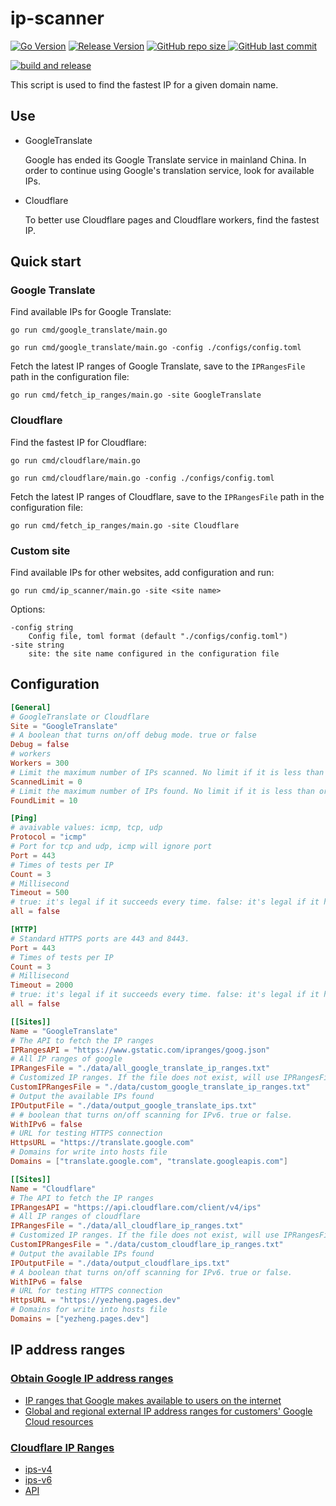 # ip-scanner

[![Go Version](https://img.shields.io/github/go-mod/go-version/sinspired/ip-scanner?logo=go&label=Go)](https://github.com/sinspired/ip-scanner)
[![Release Version](https://img.shields.io/github/v/release/sinspired/ip-scanner?display_name=tag&logo=github&label=Release)](https://github.com/sinspired/ip-scanner/releases/latest)
[![GitHub repo size](https://img.shields.io/github/repo-size/sinspired/ip-scanner?logo=github)
](https://github.com/sinspired/ip-scanner)
[![GitHub last commit](https://img.shields.io/github/last-commit/sinspired/ip-scanner?logo=github&label=最后提交：)](https://github.com/sinspired/ip-scanner)

[![build and release](https://github.com/sinspired/ip-scanner/actions/workflows/create_release.yml/badge.svg)](https://github.com/sinspired/ip-scanner/actions/workflows/create_release.yml)

This script is used to find the fastest IP for a given domain name.

## Use
* GoogleTranslate 

  Google has ended its Google Translate service in mainland China. In order to continue using Google's translation service, look for available IPs.

* Cloudflare

  To better use Cloudflare pages and Cloudflare workers, find the fastest IP.

## Quick start

### Google Translate

Find available IPs for Google Translate:

```
go run cmd/google_translate/main.go
```

```
go run cmd/google_translate/main.go -config ./configs/config.toml
```

Fetch the latest IP ranges of Google Translate, save to the `IPRangesFile` path in the configuration file:

```
go run cmd/fetch_ip_ranges/main.go -site GoogleTranslate
```

### Cloudflare

Find the fastest IP for Cloudflare:

```
go run cmd/cloudflare/main.go
```

```
go run cmd/cloudflare/main.go -config ./configs/config.toml
```

Fetch the latest IP ranges of Cloudflare, save to the `IPRangesFile` path in the configuration file:

```
go run cmd/fetch_ip_ranges/main.go -site Cloudflare
```

### Custom site

Find available IPs for other websites, add configuration and run:

```shell
go run cmd/ip_scanner/main.go -site <site name>
```

Options:

```
-config string
    Config file, toml format (default "./configs/config.toml")
-site string
    site: the site name configured in the configuration file
```

## Configuration

```toml
[General]
# GoogleTranslate or Cloudflare
Site = "GoogleTranslate"
# A boolean that turns on/off debug mode. true or false
Debug = false
# workers
Workers = 300
# Limit the maximum number of IPs scanned. No limit if it is less than or equal to 0.
ScannedLimit = 0
# Limit the maximum number of IPs found. No limit if it is less than or equal to 0.
FoundLimit = 10

[Ping]
# avaivable values: icmp, tcp, udp
Protocol = "icmp"
# Port for tcp and udp, icmp will ignore port
Port = 443
# Times of tests per IP
Count = 3
# Millisecond
Timeout = 500
# true: it's legal if it succeeds every time. false: it's legal if it has one succeeds
all = false

[HTTP]
# Standard HTTPS ports are 443 and 8443.
Port = 443
# Times of tests per IP
Count = 3
# Millisecond
Timeout = 2000
# true: it's legal if it succeeds every time. false: it's legal if it has one succeeds
all = false

[[Sites]]
Name = "GoogleTranslate"
# The API to fetch the IP ranges
IPRangesAPI = "https://www.gstatic.com/ipranges/goog.json"
# All IP ranges of google
IPRangesFile = "./data/all_google_translate_ip_ranges.txt"
# Customized IP ranges. If the file does not exist, will use IPRangesFile
CustomIPRangesFile = "./data/custom_google_translate_ip_ranges.txt"
# Output the available IPs found
IPOutputFile = "./data/output_google_translate_ips.txt"
# # boolean that turns on/off scanning for IPv6. true or false.
WithIPv6 = false
# URL for testing HTTPS connection
HttpsURL = "https://translate.google.com"
# Domains for write into hosts file
Domains = ["translate.google.com", "translate.googleapis.com"]

[[Sites]]
Name = "Cloudflare"
# The API to fetch the IP ranges
IPRangesAPI = "https://api.cloudflare.com/client/v4/ips"
# All IP ranges of cloudflare
IPRangesFile = "./data/all_cloudflare_ip_ranges.txt"
# Customized IP ranges. If the file does not exist, will use IPRangesFile
CustomIPRangesFile = "./data/custom_cloudflare_ip_ranges.txt"
# Output the available IPs found
IPOutputFile = "./data/output_cloudflare_ips.txt"
# A boolean that turns on/off scanning for IPv6. true or false.
WithIPv6 = false
# URL for testing HTTPS connection
HttpsURL = "https://yezheng.pages.dev"
# Domains for write into hosts file
Domains = ["yezheng.pages.dev"]
```

## IP address ranges
### [Obtain Google IP address ranges](https://support.google.com/a/answer/10026322?hl=en)
* [IP ranges that Google makes available to users on the internet](https://www.gstatic.com/ipranges/goog.json)
* [Global and regional external IP address ranges for customers' Google Cloud resources](https://www.gstatic.com/ipranges/cloud.json)

### [Cloudflare IP Ranges](https://www.cloudflare.com/ips/)
* [ips-v4](https://www.cloudflare.com/ips-v4/)
* [ips-v6](https://www.cloudflare.com/ips-v6/)
* [API](https://api.cloudflare.com/client/v4/ips)

